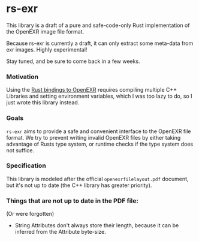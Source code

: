 # rs-exr

This library is a draft of a pure and safe-code-only 
Rust implementation of the OpenEXR image file format.

Because rs-exr is currently a draft, 
it can only extract some meta-data from exr images.
Highly experimental!

Stay tuned, and be sure to come back in a few weeks.

### Motivation

Using the [Rust bindings to OpenEXR](https://github.com/cessen/openexr-rs) 
requires compiling multiple C++ Libraries 
and setting environment variables, 
which I was too lazy to do, so I just 
wrote this library instead.

### Goals

`rs-exr` aims to provide a safe and convenient 
interface to the OpenEXR file format.
We try to prevent writing invalid OpenEXR files by
either taking advantage of Rusts type system, 
or runtime checks if the type system does not suffice.

### Specification

This library is modeled after the 
official `openexrfilelayout.pdf` document,
but it's not up to date
(the C++ library has greater priority).

### Things that are not up to date in the PDF file:
(Or were forgotten)

-   String Attributes don't always store their length,
    because it can be inferred from the Attribute byte-size.
